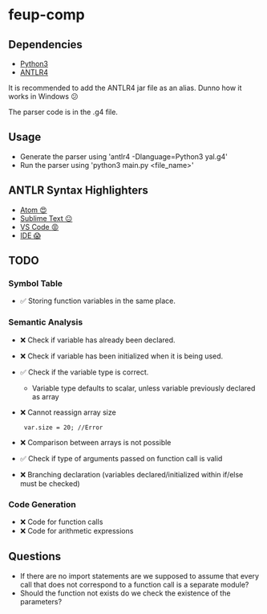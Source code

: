 
# feup-comp

## Dependencies
 * [Python3](https://www.python.org/downloads/)
 * [ANTLR4](https://github.com/antlr/antlr4/blob/master/doc/getting-started.md)

It is recommended to add the ANTLR4 jar file as an alias. Dunno how it works in Windows :confused:

The parser code is in the .g4 file.

## Usage
 * Generate the parser using 'antlr4 -Dlanguage=Python3 yal.g4'
 * Run the parser using 'python3 main.py <file_name>'


## ANTLR Syntax Highlighters
 * [Atom :heart_eyes: ](https://atom.io/packages/language-antlr)
 * [Sublime Text :neutral_face:](https://github.com/iuliux/SublimeText2-Antlr-syntax)
 * [VS Code :rage: ](https://marketplace.visualstudio.com/items?itemName=mike-lischke.vscode-antlr4)
 * [IDE :scream: ](http://www.antlr.org/tools.html)

## TODO

### Symbol Table

 - :white_check_mark: Storing function variables in the same place.

### Semantic Analysis

 - :x: Check if variable has already been declared.
 - :x: Check if variable has been initialized when it is being used.
 - :white_check_mark: Check if the variable type is correct.
   - Variable type defaults to scalar, unless variable previously declared as array
 - :x: Cannot reassign array size

        var.size = 20; //Error

 - :x: Comparison between arrays is not possible
 - :white_check_mark: Check if type of arguments passed on function call is valid
 - :x: Branching declaration (variables declared/initialized within if/else must be checked)

 ### Code Generation
 - :x: Code for function calls
 - :x: Code for arithmetic expressions


## Questions

 - If there are no import statements are we supposed to assume that every call that does not correspond to a function call is a separate module?
 - Should the function not exists do we check the existence of the parameters?
